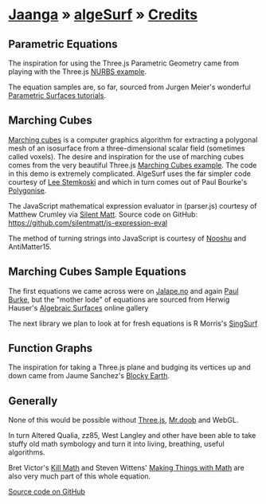 [Jaanga]( http://jaanga.github.io/ ) &raquo;  [algeSurf]( http://jaanga.github.io/algesurf/ ) &raquo;
[Credits]( index.html#credits.md )
===

## Parametric Equations
The inspiration for using the Three.js Parametric Geometry came from playing with the Three.js [NURBS example]( http://mrdoob.github.io/three.js/examples/#webgl_geometry_nurbs ). 

The equation samples are, so far, sourced from Jurgen Meier's wonderful [Parametric Surfaces tutorials]( http://www.3d-meier.de/tut3/Seite0.html ).


## Marching Cubes 
[Marching cubes]( http://en.wikipedia.org/wiki/Marching_cubes ) is a computer graphics algorithm for extracting a polygonal mesh of an isosurface from a three-dimensional scalar field (sometimes called voxels).
The desire and inspiration for the use of marching cubes comes from the very beautiful Three.js [Marching Cubes example]( http://mrdoob.github.io/three.js/examples/#webgl_marchingcubes ).
The code in this demo is extremely complicated. AlgeSurf uses the far simpler code 
courtesy of [Lee Stemkoski]( http://stemkoski.github.com/Three.js/Marching-Cubes.html ) and which in turn comes out of 
Paul Bourke's [Polygonise]( http://paulbourke.net/geometry/polygonise/ ).

The JavaScript mathematical expression evaluator in (parser.js) courtesy of Matthew Crumley via 
[Silent Matt]( http://silentmatt.com/javascript-expression-evaluator/ ). Source code on GitHub: <https://github.com/silentmatt/js-expression-eval>

The method of turning strings into JavaScript is courtesy of [Nooshu]( http://nooshu.com/antimatter-3d-graph-plotter-and-a-little-animatio ) and AntiMatter15.</p>

## Marching Cubes Sample Equations
The first equations we came across were on [Jalape.no]( jalope.no ) and again [Paul Burke]( http://paulbourke.net/geometry/ ),
but the "mother lode" of equations are sourced from Herwig Hauser's 
[Algebraic Surfaces]( http://homepage.univie.ac.at/herwig.hauser/bildergalerie/gallery.html ) online gallery

The next library we plan to look at for fresh equations is R Morris's [SingSurf]( http://www.singsurf.org/singsurf/SingSurf.html )

## Function Graphs
The inspiration for taking a Three.js plane and budging its vertices up and down came from 
Jaume Sanchez's [Blocky Earth]( http://www.clicktorelease.com/code/blocky_earth/ ).


## Generally
None of this would be possible without [Three.js]( https://github.com/mrdoob/three.js ), [Mr.doob]( mrdoob.com ) and WebGL.

In turn Altered Qualia, zz85, West Langley and other have been able to take stuffy old math symbology and turn it into living, breathing, useful algorithms.

Bret Victor's [Kill Math]( http://worrydream.com/#!/KillMath ) and Steven Wittens' [Making Things with Math]( http://acko.net/files/fullfrontal/fullfrontal/wdcode/online.html ) 
are also very much part of this whole equation.
 


[Source code on GitHub]( https://github.com/jaanga/algesurf/ )